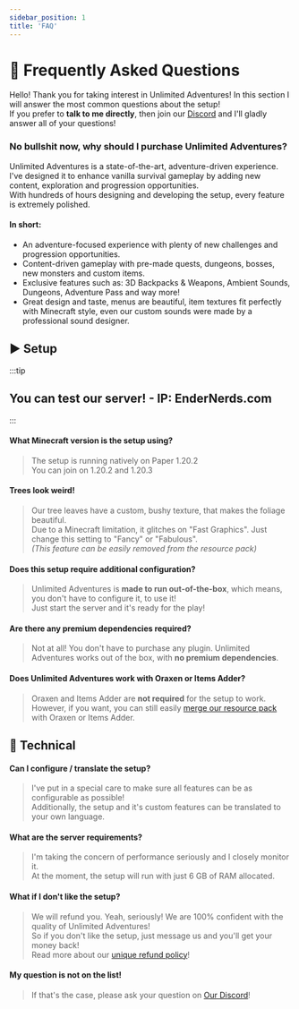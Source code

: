 ```yaml
---
sidebar_position: 1
title: 'FAQ'
---
```



# :thinking: Frequently Asked Questions

Hello! Thank you for taking interest in Unlimited Adventures! In this section I will answer the most common questions about the setup!\
If you prefer to **talk to me directly**, then join our [Discord](https://discord.gg/wdBFC7Hc6X) and I'll gladly answer all of your questions!

### No bullshit now, why should I purchase Unlimited Adventures?
Unlimited Adventures is a state-of-the-art, adventure-driven experience.\
I've designed it to enhance vanilla survival gameplay by adding new content, exploration and progression opportunities.\
With hundreds of hours designing and developing the setup, every feature is extremely polished.

#### In short:
- An adventure-focused experience with plenty of new challenges and progression opportunities.
- Content-driven gameplay with pre-made quests, dungeons, bosses, new monsters and custom items.
- Exclusive features such as: 3D Backpacks & Weapons, Ambient Sounds, Dungeons, Adventure Pass and way more!
- Great design and taste, menus are beautiful, item textures fit perfectly with Minecraft style, even our custom sounds were made by a professional sound designer.

## :arrow_forward: Setup

:::tip
## You can test our server! - IP: EnderNerds.com
:::

#### What Minecraft version is the setup using?
> The setup is running natively on Paper 1.20.2\
> You can join on 1.20.2 and 1.20.3

#### Trees look weird!
> Our tree leaves have a custom, bushy texture, that makes the foliage beautiful.\
> Due to a Minecraft limitation, it glitches on "Fast Graphics". Just change this setting to "Fancy" or "Fabulous".\
*(This feature can be easily removed from the resource pack)*

#### Does this setup require additional configuration?
> Unlimited Adventures is **made to run out-of-the-box**, which means, you don't have to configure it, to use it!\
> Just start the server and it's ready for the play!

#### Are there any premium dependencies required?
> Not at all! You don't have to purchase any plugin. Unlimited Adventures works out of the box, with **no premium dependencies**.

#### Does Unlimited Adventures work with Oraxen or Items Adder?
> Oraxen and Items Adder are **not required** for the setup to work.\
> However, if you want, you can still easily [merge our resource pack](/docs/unlimited-adventures/oraxen) with Oraxen or Items Adder.

## :wrench: Technical

#### Can I configure / translate the setup?
> I've put in a special care to make sure all features can be as configurable as possible!\
> Additionally, the setup and it's custom features can be translated to your own language.

#### What are the server requirements?
> I'm taking the concern of performance seriously and I closely monitor it.\
> At the moment, the setup will run with just 6 GB of RAM allocated.

#### What if I don't like the setup?
> We will refund you. Yeah, seriously! We are 100% confident with the quality of Unlimited Adventures!\
> So if you don't like the setup, just message us and you'll get your money back!\
> Read more about our [unique refund policy](/money-back-guarantee)!

#### My question is not on the list!
> If that's the case, please ask your question on [Our Discord](https://discord.gg/wdBFC7Hc6X)!
